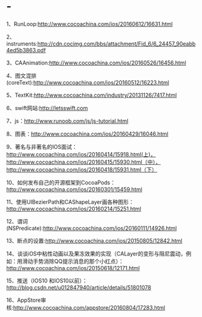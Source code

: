 # -
1、RunLoop:http://www.cocoachina.com/ios/20160612/16631.html

2、instruments:http://cdn.cocimg.com/bbs/attachment/Fid_6/6_24457_90eabb4ed5b3863.pdf

3、CAAnimation:http://www.cocoachina.com/ios/20160526/16456.html

4、图文混排(coreText):http://www.cocoachina.com/ios/20160512/16223.html

5、TextKit:http://www.cocoachina.com/industry/20131126/7417.html

6、swift网站:http://letsswift.com

7、js：http://www.runoob.com/js/js-tutorial.html

8、图表：http://www.cocoachina.com/ios/20160429/16046.html

9、著名与非著名的IOS面试：http://www.cocoachina.com/ios/20160414/15918.html(上)，http://www.cocoachina.com/ios/20160415/15930.html（中），http://www.cocoachina.com/ios/20160418/15931.html（下）

10、如何发布自己的开源框架到CocoaPods：http://www.cocoachina.com/ios/20160301/15459.html

11、使用UIBezierPath和CAShapeLayer画各种图形：http://www.cocoachina.com/ios/20160214/15251.html

12、谓词(NSPredicate):http://www.cocoachina.com/ios/20160111/14926.html

13、断点的设置:http://www.cocoachina.com/ios/20150805/12842.html

14、谈谈iOS中粘性动画以及果冻效果的实现（CALayer的变形与阻尼震动，例如：用滑动手势消除QQ提示消息的那个小红点）：http://www.cocoachina.com/ios/20150618/12171.html

15、推送（IOS10 和IOS10以前）：http://blog.csdn.net/u012847940/article/details/51801078

16、AppStore审核:http://www.cocoachina.com/appstore/20160804/17283.html

